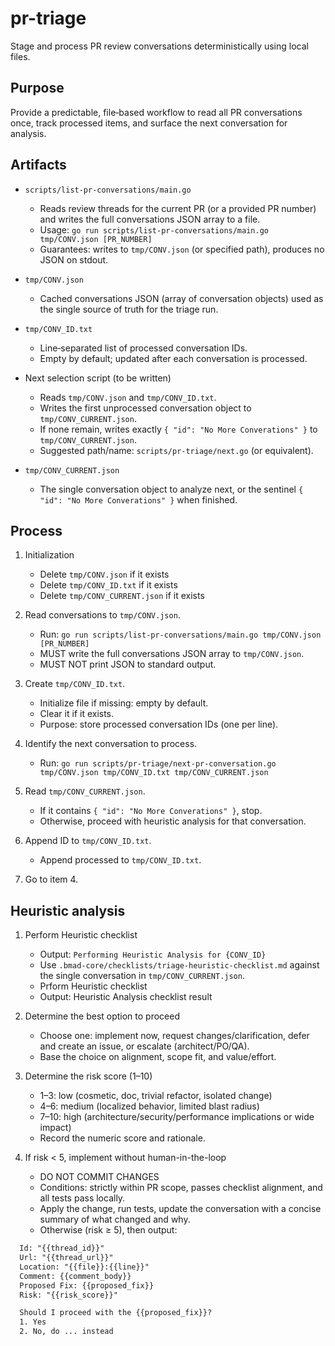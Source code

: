 <!-- Powered by BMAD™ Core -->

# pr-triage

Stage and process PR review conversations deterministically using local files.

## Purpose

Provide a predictable, file‑based workflow to read all PR conversations once, track processed items, and surface the next conversation for analysis.

## Artifacts

- `scripts/list-pr-conversations/main.go`
  - Reads review threads for the current PR (or a provided PR number) and writes the full conversations JSON array to a file.
  - Usage: `go run scripts/list-pr-conversations/main.go tmp/CONV.json [PR_NUMBER]`
  - Guarantees: writes to `tmp/CONV.json` (or specified path), produces no JSON on stdout.

- `tmp/CONV.json`
  - Cached conversations JSON (array of conversation objects) used as the single source of truth for the triage run.

- `tmp/CONV_ID.txt`
  - Line‑separated list of processed conversation IDs.
  - Empty by default; updated after each conversation is processed.

- Next selection script (to be written)
  - Reads `tmp/CONV.json` and `tmp/CONV_ID.txt`.
  - Writes the first unprocessed conversation object to `tmp/CONV_CURRENT.json`.
  - If none remain, writes exactly `{ "id": "No More Converations" }` to `tmp/CONV_CURRENT.json`.
  - Suggested path/name: `scripts/pr-triage/next.go` (or equivalent).

- `tmp/CONV_CURRENT.json`
  - The single conversation object to analyze next, or the sentinel `{ "id": "No More Converations" }` when finished.

## Process

1) Initialization
   - Delete `tmp/CONV.json` if it exists
   - Delete `tmp/CONV_ID.txt` if it exists
   - Delete `tmp/CONV_CURRENT.json` if it exists

2) Read conversations to `tmp/CONV.json`.
   - Run: `go run scripts/list-pr-conversations/main.go tmp/CONV.json [PR_NUMBER]`
   - MUST write the full conversations JSON array to `tmp/CONV.json`.
   - MUST NOT print JSON to standard output.

3) Create `tmp/CONV_ID.txt`.
   - Initialize file if missing: empty by default.
   - Clear it if it exists.
   - Purpose: store processed conversation IDs (one per line).

4) Identify the next conversation to process.
   - Run: `go run scripts/pr-triage/next-pr-conversation.go tmp/CONV.json tmp/CONV_ID.txt tmp/CONV_CURRENT.json`

5) Read `tmp/CONV_CURRENT.json`.
   - If it contains `{ "id": "No More Converations" }`, stop.
   - Otherwise, proceed with heuristic analysis for that conversation.
6) Append ID to `tmp/CONV_ID.txt`.
   - Append processed to `tmp/CONV_ID.txt`.
7) Go to item 4.

## Heuristic analysis
1) Perform Heuristic checklist
   - Output: `Performing Heuristic Analysis for {CONV_ID}`
   - Use `.bmad-core/checklists/triage-heuristic-checklist.md` against the single conversation in `tmp/CONV_CURRENT.json`.
   - Prform Heuristic checklist
   - Output: Heuristic Analysis checklist result

2) Determine the best option to proceed
   - Choose one: implement now, request changes/clarification, defer and create an issue, or escalate (architect/PO/QA).
   - Base the choice on alignment, scope fit, and value/effort.

3) Determine the risk score (1–10)
   - 1–3: low (cosmetic, doc, trivial refactor, isolated change)
   - 4–6: medium (localized behavior, limited blast radius)
   - 7–10: high (architecture/security/performance implications or wide impact)
   - Record the numeric score and rationale.

4) If risk < 5, implement without human-in-the-loop
   - DO NOT COMMIT CHANGES
   - Conditions: strictly within PR scope, passes checklist alignment, and all tests pass locally.
   - Apply the change, run tests, update the conversation with a concise summary of what changed and why.
   - Otherwise (risk ≥ 5), then output:
```txt
  Id: "{{thread_id}}"
  Url: "{{thread_url}}"
  Location: "{{file}}:{{line}}"
  Comment: {{comment_body}}
  Proposed Fix: {{proposed_fix}}
  Risk: "{{risk_score}}"

  Should I proceed with the {{proposed_fix}}?
  1. Yes
  2. No, do ... instead
```


